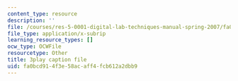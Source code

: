 ```yaml
---
content_type: resource
description: ''
file: /courses/res-5-0001-digital-lab-techniques-manual-spring-2007/fa0bcd914f3e58acaff4fcb612a2dbb9_e99nsCAsJrw.vtt
file_type: application/x-subrip
learning_resource_types: []
ocw_type: OCWFile
resourcetype: Other
title: 3play caption file
uid: fa0bcd91-4f3e-58ac-aff4-fcb612a2dbb9
---
```

